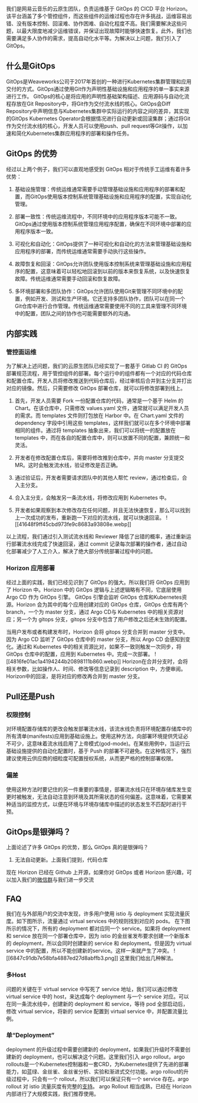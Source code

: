 我们是网易云音乐的云原生团队，负责运维基于 GitOps 的 CICD 平台 Horizon。该平台涵盖了多个管控组件，而这些组件的运维过程也存在许多挑战，运维容易出错、没有版本控制、回滚难、协作困难、自动化程度不高。我们需要解决这些问题，以最大限度地减少运维错误，并保证出现故障时能够快速恢复。此外，我们也需要满足多人协作的需求，提高自动化水平等。为解决以上问题，我们引入了 GitOps。

## 什么是GitOps

GitOps是Weaveworks公司于2017年首创的一种进行Kubernetes集群管理和应用交付的方式。GitOps通过使用Git作为声明性基础设施和应用程序的单一事实来源进行工作。 GitOps的核心是将应用的声明性基础架构描述、应用源码与自动化流程存放在Git Repository中，将Git作为交付流水线的核心。GitOps会Diff Repository中声明信息与Kubernetes集群中实际运行的内容之间的差异，其实现的GitOps Kubernetes Operator会根据情况进行自动更新或回滚集群；通过将Git作为交付流水线的核心，开发人员可以使用push、pull request等Git操作，以加速和简化Kubernetes集群应用程序的部署和操作任务。

## GitOps 的优势

经过以上两个例子，我们可以直观地感受到 GitOps 相对于传统手工运维有着许多优势：

1. 基础设施管理：传统运维通常需要手动管理基础设施和应用程序的部署和配置，而GitOps使用版本控制系统管理基础设施和应用程序的配置，实现自动化管理。
    
2. 部署一致性：传统运维流程中，不同环境中的应用程序版本可能不一致。GitOps通过使用版本控制系统管理应用程序配置，确保在不同环境中部署的应用程序版本一致。
    
3. 可视化和自动化：GitOps提供了一种可视化和自动化的方法来管理基础设施和应用程序的部署，而传统运维通常需要手动执行这些操作。
    
4. 故障恢复和回滚：GitOps允许团队使用版本控制系统来管理基础设施和应用程序的配置，这意味着可以轻松地回滚到以前的版本来恢复系统，以及快速恢复故障。传统运维通常需要手动回滚和恢复故障。
    
5. 多环境部署和多团队协作：GitOps允许团队使用Git来管理不同环境中的配置，例如开发、测试和生产环境。它还支持多团队协作，团队可以在同一个Git仓库中进行合作管理。传统运维通常需要使用不同的工具来管理不同环境中的配置，团队之间的协作也可能需要额外的沟通。

## 内部实践

### 管控面运维

为了解决上述问题，我们的云原生团队已经实现了一套基于 Gitlab CI 的 GitOps 部署规范流程，用于管控组件的部署。每个运行中的组件都有一个对应的代码仓库和配置仓库。开发人员将修改推送到代码仓库后，经过审核后合并到主分支并打出对应的镜像。然后，只需要修改 GitOps 部署仓库，就可以将修改部署到线上。

1. 首先，开发人员需要 Fork 一份配置仓库的代码，通常是一个基于 Helm 的 Chart。在该仓库中，只需修改 values.yaml 文件，通常就可以满足开发人员的需求。而 templates 文件则打包放在 Harbor 中。在 Chart.yaml 文件的 dependency 字段中引用这些 templates，这样我们就可以在多个环境中部署相同的组件。通过将 templates 抽象出来，我们可以将统一的配置放在 templates 中，而在各自的配置仓库中，则可以放置不同的配置，兼顾统一和灵活。

2. 开发者在修改配置仓库后，需要将修改推到仓库中，并向 master 分支提交 MR。这时会触发流水线，验证修改是否正确。

3. 通过验证后，开发者需要请求团队中的其他人帮忙 review，通过检查后，合入主分支。

4. 合入主分支，会触发另一条流水线，将修改应用到 Kubernetes 中。

5. 开发者如果观察到本次修改存在任何问题，并且无法快速恢复，那么可以找到上一次成功的发布，重新跑一下对应的流水线，就可以快速回滚。
![[41648f9ff45cbd973fe9c8683a93808e.webp]]

以上流程，我们通过引入测试流水线和 Reviewer 降低了出错的概率，通过重新运行部署流水线完成了快速回滚，通过 commit 记录每次部署的操作者，通过自动化部署减少了人工介入，解决了绝大部分传统部署过程中的问题。

### Horizon 应用部署

经过上面的实践，我们已经见识到了 GitOps 的强大。所以我们将 GitOps 应用到了 Horizon 中。Horizon 中的 GitOps 逻辑与上述逻辑略有不同，它底层使用 Argo CD 作为 GitOps 引擎。
GitOps 引擎会监听 GitOps 仓库和Kubernetes资源。Horizon 会为其中的每个应用创建对应的 GitOps 仓库，GitOps 仓库有两个 branch，一个为 master 分支，通过 Argo CD与 Kubernetes 中的相关资源对应；另一个为 gitops 分支，gitops 分支中包含了用户修改之后还未生效的配置。

当用户发布或者构建发布时，Horizon 会将 gitops 分支合并到 master 分支中。因为 Argo CD 监听了 GitOps 仓库中的 master 分支，所以 Argo CD 会感知到变化。通过和 Kubernetes 中的相关资源比对，如果不一致则触发一次同步，将 GitOps 仓库中的配置，应用到 Kubernetes 中。完成一次部署。
![[4816fe01ac1a4194244b20898111b860.webp]]
Horizon在合并分支时，会将相关参数，比如操作人、时间、修改等信息记录到 description 中，方便审阅。
Horizon中的回滚，是将对应的修改再合并到 master 分支。

## Pull还是Push

### 权限控制
对环境配置存储库的更改会触发部署流水线，该流水线负责将环境配置存储库中的所有清单(manifests)应用到基础设施上。使用这种方法，向部署环境提供凭证必不可少，这意味着流水线启用了上帝模式(god-mode)。在某些用例中，当运行云基础设施提供的自动化配置时，基于 Push 的部署不可避免。在这种情况下，强烈建议使用云供应商的细粒度可配置授权系统，从而更严格的控制部署权限。

### 偏差
使用这种方法时要记住的另一件重要的事情是，部署流水线只在环境存储库发生变更时被触发，无法自动注意到环境及其所需状态的任何偏差。这意味着，它需要某种适当的监控方式，以便在环境与环境存储库中描述的状态发生不匹配时进行干预。


## GitOps是银弹吗？

上面论述了许多 GitOps 的优势，那么 GitOps 真的是银弹吗？

1. 无法自动更新。上面我们提到，代码仓库


现在 Horizon 已经在 Github 上开源，如果你对 GitOps 或者 Horizon 感兴趣，可以加入我们的[微信群](https://github.com/horizoncd/horizon#contact-us)与我们进一步交流

## FAQ

我们在与外部用户的交流中发现，许多用户使用 istio 与 deployment 实现流量灰度。如下图所示，流量通过 virtual services 中的规则找到对应的 pods。
在下图所示的情况下，所有的 deployment 都对应同一个 service。如果将 deployment 和 service 放在同一个部署仓库中，因为 istio 的金丝雀发布要求创建一个新版本的 deployment，所以会同时创建新的 service 和 deployment。但是因为 virtual service 中的配置，所以不能创建新的service。这样一来就产生了冲突。
![[6847c91db7e58bfa4887ed27d8abffb3.png]]
这里我们给出几种解法。

### 多Host
问题的关键在于 virtual service 中写死了 service 地址，我们可以通过修改 virtual service 中的 host，来达成每个 deployment 与一个 service 对应。可以在同一条流水线中，创建新的 deployment 和 service，等待 pod 全部启动后，修改 virtual service，将新的 service 配置到 virtual service 中，并配置流量比例。

### 单“Deployment”
deployment 的升级过程中需要创建新的 deployment，如果我们升级时不需要创建新的 deployment，也可以解决这个问题。这里我们引入 argo rollout，argo rollouts是一个Kubernetes控制器和一套CRD，为Kubernetes提供了先进的部署能力，如蓝绿、金丝雀、金丝雀分析、实验和渐进式交付功能。argo rollout的升级过程中，只会有一个 rollout，所以我们可以保证只有一个 service 存在。argo rollout 对 istio 流量灰度有完整的[支持](https://argo-rollouts.readthedocs.io/en/stable/features/traffic-management/istio/)。
argo Rollout 相当成熟，已经在 Horizon 内部进行了大规模实践，我们推荐使用。


